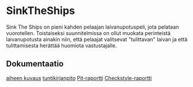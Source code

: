 # SinkTheShips

Sink The Ships on pieni kahden pelaajan laivanupotuspeli, jota pelataan vuorotellen. Toistaiseksi suunnitelmissa on ollut muokata perinteistä laivanupotusta ainakin niin, että pelaajat valitsevat "tulittavan" laivan ja että tulittamisesta herättää huomiota vastustajalle.

## Dokumentaatio

[aiheen kuvaus](dokumentaatio/aiheenKuvausJaRakenne.md)
[tuntikirjanpito](dokumentaatio/tuntikirjanpito.md)
[Pit-raportti](https://htmlpreview.github.io/?https://github.com/JarmoKallio/SinkTheShips/blob/master/dokumentaatio/pit-raportti/201609232250/index.html)
[Checkstyle-raportti](https://htmlpreview.github.io/?https://github.com/JarmoKallio/SinkTheShips/blob/master/dokumentaatio/checkstyle-raportti/checkstyle.html)



